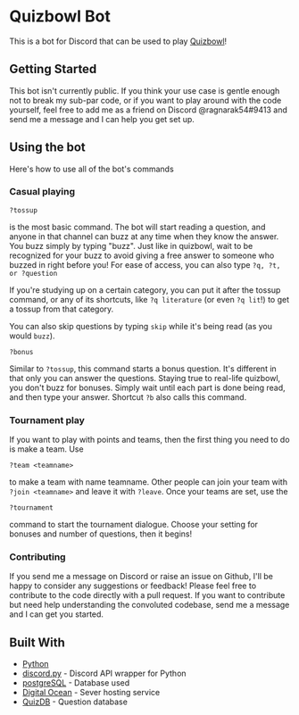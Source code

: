 # Quizbowl Bot

This is a bot for Discord that can be used to play [Quizbowl](https://www.naqt.com/about/quiz-bowl.html)!

## Getting Started

This bot isn't currently public. If you think your use case is gentle enough not to break my sub-par code, or if you want to play around with the code yourself, feel free to add me as a friend on Discord @ragnarak54#9413 and send me a message and I can help you get set up.

## Using the bot

Here's how to use all of the bot's commands

### Casual playing

```
?tossup
```

is the most basic command. The bot will start reading a question, and anyone in that channel can buzz at any time when they know the answer. You buzz simply by typing "buzz". Just like in quizbowl, wait to be recognized for your buzz to avoid giving a free answer to someone who buzzed in right before you! For ease of access, you can also type `?q, ?t, or ?question`

If you're studying up on a certain category, you can put it after the tossup command, or any of its shortcuts, like `?q literature` (or even `?q lit`!) to get a tossup from that category.



You can also skip questions by typing `skip` while it's being read (as you would `buzz`).

```
?bonus
```

Similar to `?tossup`, this command starts a bonus question. It's different in that only you can answer the questions. Staying true to real-life quizbowl, you don't buzz for bonuses. Simply wait until each part is done being read, and then type your answer. Shortcut `?b` also calls this command.

### Tournament play

If you want to play with points and teams, then the first thing you need to do is make a team. Use

```
?team <teamname>
```

to make a team with name teamname. Other people can join your team with `?join <teamname>` and leave it with `?leave`.
Once your teams are set, use the 

```
?tournament
```

command to start the tournament dialogue. Choose your setting for bonuses and number of questions, then it begins!


### Contributing

If you send me a message on Discord or raise an issue on Github, I'll be happy to consider any suggestions or feedback! Please feel free to contribute to the code directly with a pull request. If you want to contribute but need help understanding the convoluted codebase, send me a message and I can get you started.


## Built With

* [Python](https://www.python.org/)
* [discord.py](https://github.com/Rapptz/discord.py) - Discord API wrapper for Python
* [postgreSQL](https://www.postgresql.org/) - Database used
* [Digital Ocean](https://www.digitalocean.com/) - Sever hosting service
* [QuizDB](https://quizdb.org) - Question database
